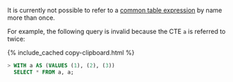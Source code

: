 It is currently not possible to refer to a [common table expression](common-table-expressions.html) by name more than once.

For example, the following query is invalid because the CTE `a` is
referred to twice:

{% include_cached copy-clipboard.html %}
~~~ sql
> WITH a AS (VALUES (1), (2), (3))
  SELECT * FROM a, a;
~~~
